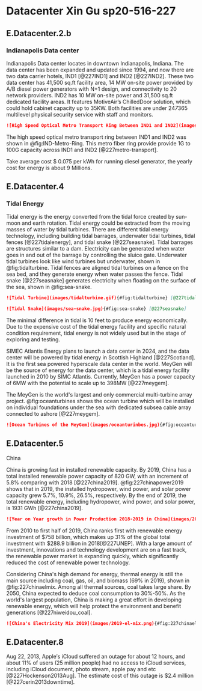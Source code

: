 # Datacenter Xin Gu sp20-516-227

## E.Datacenter.2.b

### Indianapolis Data center

Indianapolis Data center locates in downtown Indianapolis, Indiana. The data center has been expanded and updated since 1994, and now there are two data carrier hotels, IND1 [@227IND1] and IND2 [@227IND2]. These two data center has 41,500 sq.ft facility area, 14 MW on-site power provided by A/B diesel power generators with N+1 design, and connectivity to 20 network providers. IND2 has 10 MW on-site power and 31,500 sq.ft dedicated facility areas. It features MotiveAir’s ChilledDoor solution, which could hold cabinet capacity up to 35KW. Both facilities are under 24*7*365 multilevel physical security service with staff and monitors.

```markdown
![High Speed Optical Metro Transport Ring Between IND1 and IND2](images/IND-Metro-Ring.png){#fig:IND-Metro-Ring}
```
 
The high speed optical metro transport ring between IND1 and IND2 was shown in @fig:IND-Metro-Ring. This metro fiber ring provide provide 1G to 100G capacity across IND1 and IND2 [@227metro-transport].

Take average cost $ 0.075 per kWh for running diesel generator, the yearly cost for energy is about 9 Millions.

## E.Datacenter.4

### Tidal Energy

Tidal energy is the energy converted from the tidal force created by sun-moon and earth rotation. Tidal energy could be extracted from the moving masses of water by tidal turbines. There are different tidal energy technology, including building tidal barrages, underwater tidal turbines, tidal fences [@227tidalenergy], and tidal snake [@227seasnake]. Tidal barrages are structures similar to a dam. Electricity can be generated when water goes in and out of the barrage by controlling the sluice gate. Underwater tidal turbines look like wind turbines but underwater, shown in @fig:tidalturbine. Tidal fences are aligned tidal turbines on a fence on the sea bed, and they generate energy when water passes the fence. Tidal snake [@227seasnake] generates electricity when floating on the surface of the sea, shown in @fig:sea-snake.

```markdown
![Tidal Turbine](images/tidalturbine.gif){#fig:tidalturbine} [@227tidalenergy]
```

```markdown
![Tidal Snake](images/sea-snake.jpg){#fig:sea-snake} [@227seasnake]
```

The minimal difference in tidal is 10 feet to produce energy economically. Due to the expensive cost of the tidal energy facility and specific natural condition requirement, tidal energy is not widely used but in the stage of exploring and testing.   

SIMEC Atlantis Energy plans to launch a data center in 2024, and the data center will be powered by tidal energy in Scottish Highland [@227Scotland]. It is the first sea powered hyperscale data center in the world. MeyGen will be the source of energy for the data center, which is a tidal energy facility launched in 2010 by SIMC Atlantis. Currently, MeyGen has a power capacity of 6MW with the potential to scale up to 398MW [@227meygem].

The MeyGen is the world's largest and only commercial multi-turbine array project. @fig:oceanturbines shows the ocean turbine which will be installed on individual foundations under the sea with dedicated subsea cable array connected to ashore [@227meygem].

```markdown
![Ocean Turbines of the MeyGem](images/oceanturinbes.jpg){#fig:oceanturbines} [@227meygem]
```

## E.Datacenter.5

China

China is growing fast in installed renewable capacity. By 2019, China has a total installed renewable power capacity of 820 GW, with an increment of 5.8% comparing with 2018 [@227china2019]. @fig:227chinapower2019 shows that in 2019, the installed hydropower, wind power, and solar power capacity grew 5.7%, 10.9%, 26.5%, respectively. By the end of 2019, the total renewable energy, including hydropower, wind power, and solar power, is 1931 GWh [@227china2019].

```markdown
![Year on Year growth in Power Production 2018-2019 in China](images/2019-Power-YoY.png){#fig:227chinapower2019} [@227china2019]
```

From 2010 to first half of 2019, China ranks first with renewable energy investment of $758 billion, which makes up 31% of the global total investment with $288.9 billion in 2018[@227UNEP]. With a large amount of investment, innovations and technology development are on a fast track, the renewable power market is expanding quickly, which significantly reduced the cost of renewable power technology.

Considering China's high demand for energy, thermal energy is still the main source including coal, gas, oil, and biomass (69% in 2019), shown in @fig:227chinaelmix. Among all thermal sources, coal takes large share. By 2050, China expected to deduce coal consumption to 30%-50%. As the world's largest population, China is making a great effort in developing renewable energy, which will help protect the environment and benefit generations [@227niweidou_coal]. 

```markdown
![China's Electricity Mix 2019](images/2019-el-mix.png){#fig:227chinaelmix} [@227china2019]
```

## E.Datacenter.8

Aug 22, 2013, Apple′s iCloud suffered an outage for about 12 hours, and about 11% of users (25 million people) had no access to iCloud services, including iCloud document, photo stream, apple pay and etc [@227Hockenson2013Aug]. The estimate cost of this outage is $2.4 million [@227cerin2013downtime].

